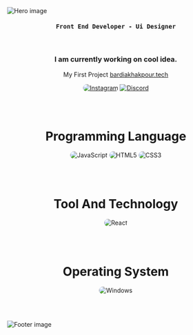 <img src="https://cdn.discordapp.com/attachments/844973689292193824/915907835781599252/hero.png" alt="Hero image">

<div align="center">
    <h4 align="center"><samp> Front End Developer - Ui Designer </samp></h4>
</div>

<br>

<h3 align="center">
   I am currently working on cool idea.
</h3>

<p align="center">
    My First Project <a href="http://bardiakhakpour.tech" target="_follow" title="Bardia Khakpour">bardiakhakpour.tech</a>
</p>

<p align="center">
    <a href="https://instagram.com/bardiahero"><img src="https://img.shields.io/badge/Instagram-171717?style=for-the-badge&logo=instagram&logoColor=5459a7" style="border-radius:15px" alt="Instagram"></a>
    <a href="https://discord.gg/SrPsF7Fdpf"><img src="https://img.shields.io/badge/Discord-171717?style=for-the-badge&logo=discord&logoColor=5459a7" style="border-radius:15pxe" style="border-radius:15px" alt="Discord"></a>
</p>

<br><br>

<h1 align="center">
    Programming Language
</h1>

<div align="center">
    <img src="https://img.shields.io/badge/JavaScript-171717?style=for-the-badge&logo=javascript&logoColor=5459a7" alt="JavaScript" style="border-radius:15px"/>
    <img src="https://img.shields.io/badge/HTML5-171717?style=for-the-badge&logo=html5&logoColor=5459a7" alt="HTML5" style="border-radius:15px"/>
    <img src="https://img.shields.io/badge/CSS-171717?style=for-the-badge&logo=css3&logoColor=5459a7" alt="CSS3" style="border-radius:15px"/>
</div>

<br><br>

<h1 align="center">
    Tool And Technology
</h1>

<div align="center">
    <img src="https://img.shields.io/badge/React-171717?style=for-the-badge&logo=react&logoColor=e92e2e" alt="React"  style="border-radius:15px"/>
</div>

<br><br>

<h1 align="center">
    Operating System
</h1>

<p align="center">
  <img src="https://img.shields.io/badge/Windows-171717?style=for-the-badge&logo=windows&logoColor=e92e2e" alt="Windows"  style="border-radius:15px"/>
</p>

<br><br>




<img src="https://cdn.discordapp.com/attachments/844973689292193824/915914428929691648/footer.png" alt="Footer image">
